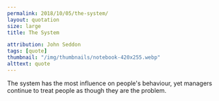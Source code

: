 ```yaml
---
permalink: 2018/10/05/the-system/
layout: quotation
size: large
title: The System

attribution: John Seddon
tags: [quote]
thumbnail: "/img/thumbnails/notebook-420x255.webp"
alttext: quote
---
```


The system has the most influence on people's behaviour, yet managers
continue to treat people as though they are the problem.
